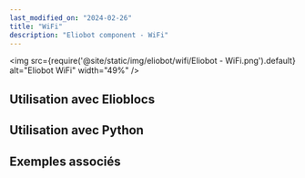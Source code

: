 ```yaml
---
last_modified_on: "2024-02-26"
title: "WiFi"
description: "Eliobot component - WiFi"
---
```



<img src={require('@site/static/img/eliobot/wifi/Eliobot - WiFi.png').default} alt="Eliobot WiFi" width="49%" />


## Utilisation avec Elioblocs

## Utilisation avec Python

## Exemples associés
